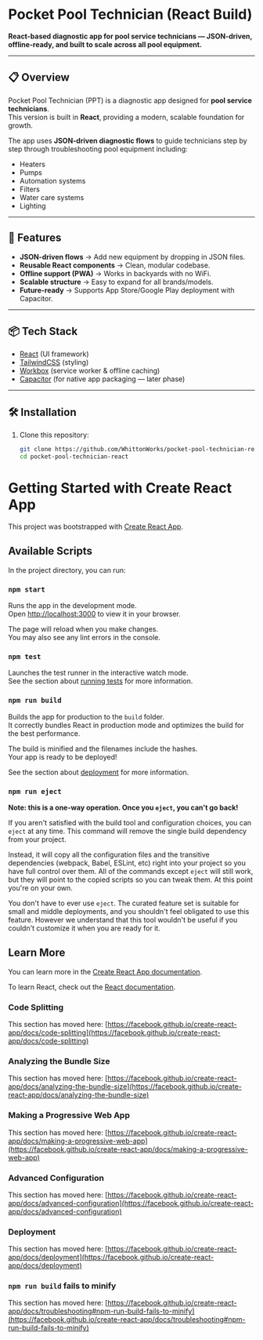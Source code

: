 # Pocket Pool Technician (React Build)

**React-based diagnostic app for pool service technicians — JSON-driven, offline-ready, and built to scale across all pool equipment.**

---

## 📋 Overview
Pocket Pool Technician (PPT) is a diagnostic app designed for **pool service technicians**.  
This version is built in **React**, providing a modern, scalable foundation for growth.  

The app uses **JSON-driven diagnostic flows** to guide technicians step by step through troubleshooting pool equipment including:
- Heaters
- Pumps
- Automation systems
- Filters
- Water care systems
- Lighting

---

## 🚀 Features
- **JSON-driven flows** → Add new equipment by dropping in JSON files.  
- **Reusable React components** → Clean, modular codebase.  
- **Offline support (PWA)** → Works in backyards with no WiFi.  
- **Scalable structure** → Easy to expand for all brands/models.  
- **Future-ready** → Supports App Store/Google Play deployment with Capacitor.  

---

## 📦 Tech Stack
- [React](https://react.dev/) (UI framework)  
- [TailwindCSS](https://tailwindcss.com/) (styling)  
- [Workbox](https://developer.chrome.com/docs/workbox) (service worker & offline caching)  
- [Capacitor](https://capacitorjs.com/) (for native app packaging — later phase)  

---

## 🛠️ Installation
1. Clone this repository:  
   ```bash
   git clone https://github.com/WhittonWorks/pocket-pool-technician-react.git
   cd pocket-pool-technician-react

# Getting Started with Create React App

This project was bootstrapped with [Create React App](https://github.com/facebook/create-react-app).

## Available Scripts

In the project directory, you can run:

### `npm start`

Runs the app in the development mode.\
Open [http://localhost:3000](http://localhost:3000) to view it in your browser.

The page will reload when you make changes.\
You may also see any lint errors in the console.

### `npm test`

Launches the test runner in the interactive watch mode.\
See the section about [running tests](https://facebook.github.io/create-react-app/docs/running-tests) for more information.

### `npm run build`

Builds the app for production to the `build` folder.\
It correctly bundles React in production mode and optimizes the build for the best performance.

The build is minified and the filenames include the hashes.\
Your app is ready to be deployed!

See the section about [deployment](https://facebook.github.io/create-react-app/docs/deployment) for more information.

### `npm run eject`

**Note: this is a one-way operation. Once you `eject`, you can't go back!**

If you aren't satisfied with the build tool and configuration choices, you can `eject` at any time. This command will remove the single build dependency from your project.

Instead, it will copy all the configuration files and the transitive dependencies (webpack, Babel, ESLint, etc) right into your project so you have full control over them. All of the commands except `eject` will still work, but they will point to the copied scripts so you can tweak them. At this point you're on your own.

You don't have to ever use `eject`. The curated feature set is suitable for small and middle deployments, and you shouldn't feel obligated to use this feature. However we understand that this tool wouldn't be useful if you couldn't customize it when you are ready for it.

## Learn More

You can learn more in the [Create React App documentation](https://facebook.github.io/create-react-app/docs/getting-started).

To learn React, check out the [React documentation](https://reactjs.org/).

### Code Splitting

This section has moved here: [https://facebook.github.io/create-react-app/docs/code-splitting](https://facebook.github.io/create-react-app/docs/code-splitting)

### Analyzing the Bundle Size

This section has moved here: [https://facebook.github.io/create-react-app/docs/analyzing-the-bundle-size](https://facebook.github.io/create-react-app/docs/analyzing-the-bundle-size)

### Making a Progressive Web App

This section has moved here: [https://facebook.github.io/create-react-app/docs/making-a-progressive-web-app](https://facebook.github.io/create-react-app/docs/making-a-progressive-web-app)

### Advanced Configuration

This section has moved here: [https://facebook.github.io/create-react-app/docs/advanced-configuration](https://facebook.github.io/create-react-app/docs/advanced-configuration)

### Deployment

This section has moved here: [https://facebook.github.io/create-react-app/docs/deployment](https://facebook.github.io/create-react-app/docs/deployment)

### `npm run build` fails to minify

This section has moved here: [https://facebook.github.io/create-react-app/docs/troubleshooting#npm-run-build-fails-to-minify](https://facebook.github.io/create-react-app/docs/troubleshooting#npm-run-build-fails-to-minify)
